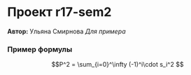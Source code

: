 # Проект r17-sem2

**Автор:** Ульяна Смирнова
*Для примера*

### Пример формулы

$$P^2 = \sum_{i=0}^\infty (-1)^i\cdot s_i^2 $$
